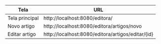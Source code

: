 | Tela | URL |
| --- | --- |
|Tela principal | http://localhost:8080/editora/ |
|Novo artigo | http://localhost:8080/editora/artigos/novo |
|Editar artigo | http://localhost:8080/editora/artigos/editar/{id} |